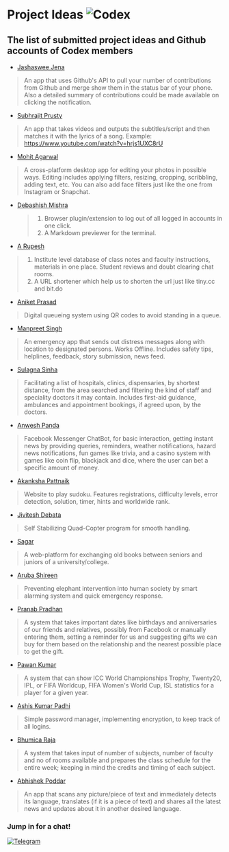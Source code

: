 # Project Ideas ![Codex](https://img.shields.io/badge/codex-2.0-blue.svg?longCache=true&style=for-the-badge)
## The list of submitted project ideas and Github accounts of Codex members

* [Jashaswee Jena](https://github.com/jashasweejena)

> An app that uses Github's API to pull your number of contributions from Github and merge show them in the status bar of your phone. Also a detailed summary of contributions could be made available on clicking the notification.

* [Subhrajit Prusty](https://github.com/subhrajitprusty)

> An app that takes videos and outputs the subtitles/script and then matches it with the lyrics of a song. Example: https://www.youtube.com/watch?v=hrjs1UXC8rU

* [Mohit Agarwal](https://github.com/mojito9542)


> A cross-platform desktop app for editing your photos in possible ways. Editing includes applying filters, resizing, cropping, scribbling, adding text, etc. You can also add face filters just like the one from Instagram or Snapchat.

* [Debashish Mishra](https://github.com/Zanark)

  > 1. Browser plugin/extension to log out of all logged in accounts in one click.
  > 2. A Markdown previewer for the terminal.

* [A Rupesh](https://github.com/rupesh1310)

> 1. Institute level database of class notes and faculty instructions, materials in one place. Student reviews and doubt clearing chat rooms.
> 2. A URL shortener which help us to shorten the url just like tiny.cc and bit.do

* [Aniket Prasad](https://github.com/aniketdgp)

> Digital queueing system using QR codes to avoid standing in a queue.

* [Manpreet Singh](https://github.com/manpreetsinghh)

> An emergency app that sends out distress messages along with location to designated persons. Works Offline. Includes safety tips, helplines, feedback, story submission, news feed.

* [Sulagna Sinha](https://github.com/SulagnaSinha)

> Facilitating a list of hospitals, clinics, dispensaries, by shortest distance, from the area searched and filtering the kind of staff and speciality doctors it may contain. Includes first-aid guidance, ambulances and appointment bookings, if agreed upon, by the doctors.

* [Anwesh Panda](https://github.com/Pandacowbat)

> Facebook Messenger ChatBot, for basic interaction, getting instant news by providing queries, reminders, weather notifications, hazard news notifications, fun games like trivia, and a casino system with games like coin flip, blackjack and dice, where the user can bet a specific amount of money.

* [Akanksha Pattnaik](https://github.com/akapattnaik)

> Website to play sudoku. Features registrations, difficulty levels, error detection, solution, timer, hints and worldwide rank.

* [Jivitesh Debata](https://github.com/JiviteshDebata)

> Self Stabilizing Quad-Copter program for smooth handling.

* [Sagar](https://github.com/sagar9268)

> A web-platform for exchanging old books between seniors and juniors of a university/college.

* [Aruba Shireen](https://github.com/aruba246)

> Preventing elephant intervention into human society by smart alarming system and quick emergency response.

* [Pranab Pradhan](https://github.com/Pronoob911)

> A system that takes important dates like birthdays and anniversaries of our friends and relatives, possibly from Facebook or manually entering them, setting a reminder for us and suggesting gifts we can buy for them based on the relationship and the nearest possible place to get the gift.

* [Pawan Kumar](https://github.com/Pawan0411)

> A system that can show ICC World Championships Trophy, Twenty20, IPL, or FIFA Worldcup, FIFA Women's World Cup, ISL statistics for a player for a given year.

* [Ashis Kumar Padhi](https://github.com/akp1881997)

> Simple password manager, implementing encryption, to keep track of all logins.

* [Bhumica Raja](https://github.com/Beubhumi19)

> A system that takes input of number of subjects, number of faculty and no of rooms available and prepares the class schedule for the entire week; keeping in mind the credits and timing of each subject.

* [Abhishek Poddar](https://github.com/abhipoddar04)

> An app that scans any picture/piece of text and immediately detects its language, translates (if it is a piece of text) and shares all the latest news and updates about it in another desired language.


### Jump in for a chat!

[![Telegram](https://img.shields.io/badge/telegram-join-blue.svg?longCache=true&style=for-the-badge)](https://t.me/codexinit)
